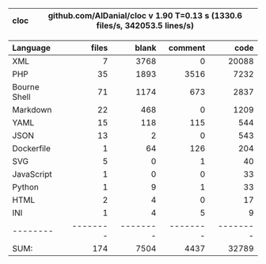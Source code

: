 
cloc|github.com/AlDanial/cloc v 1.90  T=0.13 s (1330.6 files/s, 342053.5 lines/s)
--- | ---

Language|files|blank|comment|code
:-------|-------:|-------:|-------:|-------:
XML|7|3768|0|20088
PHP|35|1893|3516|7232
Bourne Shell|71|1174|673|2837
Markdown|22|468|0|1209
YAML|15|118|115|544
JSON|13|2|0|543
Dockerfile|1|64|126|204
SVG|5|0|1|40
JavaScript|1|0|0|33
Python|1|9|1|33
HTML|2|4|0|17
INI|1|4|5|9
--------|--------|--------|--------|--------
SUM:|174|7504|4437|32789
